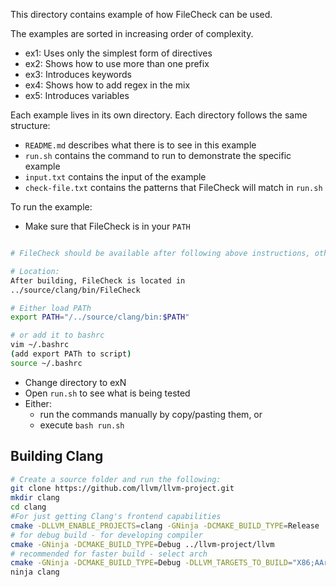 This directory contains example of how FileCheck can be used.

The examples are sorted in increasing order of complexity.
- ex1: Uses only the simplest form of directives
- ex2: Shows how to use more than one prefix
- ex3: Introduces keywords
- ex4: Shows how to add regex in the mix
- ex5: Introduces variables

Each example lives in its own directory.
Each directory follows the same structure:
- `README.md` describes what there is to see in this example
- `run.sh` contains the command to run to demonstrate the specific example
- `input.txt` contains the input of the example
- `check-file.txt` contains the patterns that FileCheck will match in `run.sh`

To run the example:
- Make sure that FileCheck is in your `PATH`
```sh

# FileCheck should be available after following above instructions, otherwise run ninja FileCheck

# Location:
After building, FileCheck is located in 
../source/clang/bin/FileCheck

# Either load PATh
export PATH="/../source/clang/bin:$PATH"

# or add it to bashrc
vim ~/.bashrc
(add export PATh to script)
source ~/.bashrc
```
- Change directory to exN
- Open `run.sh` to see what is being tested
- Either:
  - run the commands manually by copy/pasting them, or
  - execute `bash run.sh`

## Building Clang
```sh
# Create a source folder and run the following:
git clone https://github.com/llvm/llvm-project.git
mkdir clang
cd clang
#For just getting Clang's frontend capabilities
cmake -DLLVM_ENABLE_PROJECTS=clang -GNinja -DCMAKE_BUILD_TYPE=Release ../llvm-project/llvm
# for debug build - for developing compiler
cmake -GNinja -DCMAKE_BUILD_TYPE=Debug ../llvm-project/llvm
# recommended for faster build - select arch
cmake -GNinja -DCMAKE_BUILD_TYPE=Debug -DLLVM_TARGETS_TO_BUILD="X86;AArch64" -DLLVM_OPTIMIZED_TABLEGEN=1 ../llvm-project/llvm
ninja clang
```
